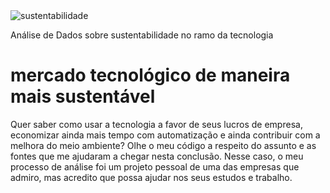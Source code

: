 
<img src="https://s1.static.brasilescola.uol.com.br/be/conteudo/images/sustentabilidade.jpg" alt="sustentabilidade"/>

Análise de Dados sobre sustentabilidade no ramo da tecnologia

# mercado tecnológico de maneira mais sustentável 

Quer saber como usar a tecnologia a favor de seus lucros de empresa, economizar ainda mais tempo com automatização e ainda contribuir com a melhora do meio ambiente? Olhe o meu código a respeito do assunto e as fontes que me ajudaram a chegar nesta conclusão.
Nesse caso, o meu processo de análise foi um projeto pessoal de uma das empresas que admiro, mas acredito que possa ajudar nos seus estudos e trabalho.
